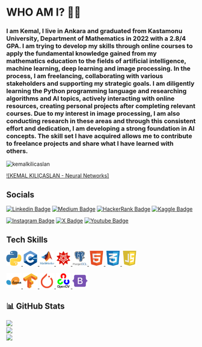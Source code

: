 <h1>WHO AM I? 💁‍♂️</h1>

<h3>I am Kemal, I live in Ankara and graduated from Kastamonu University, Department of Mathematics in 2022 with a 2.8/4 GPA. I am trying to develop my skills through online courses to apply the fundamental knowledge gained from my mathematics education to the fields of artificial intelligence, machine learning, deep learning and image processing. In the process, I am freelancing, collaborating with various stakeholders and supporting my strategic goals. I am diligently learning the Python programming language and researching algorithms and AI topics, actively interacting with online resources, creating personal projects after completing relevant courses. Due to my interest in image processing, I am also conducting research in these areas and through this consistent effort and dedication, I am developing a strong foundation in AI concepts. The skill set I have acquired allows me to contribute to freelance projects and share what I have learned with others.</h3>

<p align="left"> <img src="https://komarev.com/ghpvc/?username=kemalkilicaslan&label=Profile%20views&color=bd803a&style=flat-square" alt="kemalkilicaslan" height="20"/> </p>

[![KEMAL KILIÇASLAN - Neural Networks]](https://github.com/kemalkilicaslan/kemalkilicaslan/blob/main/Kemal-Kilicaslan-Neural-Networks.mp4 "KEMAL KILIÇASLAN - Neural Networks")

<h2>Socials</h2>

[![Linkedin Badge](https://img.shields.io/badge/-kemalkilicaslan-blue?style=flat&logo=Linkedin&logoColor=white&link=https://www.linkedin.com/in/kemalkilicaslan/)](https://www.linkedin.com/in/kemalkilicaslan/)
[![Medium Badge](https://img.shields.io/badge/-@kemalkilicaslan-000000?style=flat&labelColor=000000&logo=Medium&link=https://medium.com/@kemalkilicaslan)](https://medium.com/@kemalkilicaslan)
[![HackerRank Badge](https://img.shields.io/badge/-kemalkilicaslan-0d141e?style=flat&logo=hackerrank&logoColor=01ea64&link=https://www.hackerrank.com/in/kemalkilicaslan/)](https://www.hackerrank.com/kemalkilicaslan/)
[![Kaggle Badge](https://img.shields.io/badge/kemalkilicaslan-20beff?style=flat&labelColor=20beff&logo=kaggle&logoColor=white&link=https://kaggle.com/kemalkilicaslan)](https://kaggle.com/kemalkilicaslan)

[![Instagram Badge](https://img.shields.io/badge/-iam_kilicaslan-fffdfe?style=flat&logo=Instagram&logoColor=&link=https://www.instagram.com/iam_kilicaslan/)](https://www.instagram.com/iam_kilicaslan)
[![X Badge](https://img.shields.io/badge/@iam_kilicaslan-101010?style=flat&labelColor=101010&logo=x&logoColor=white&link=https://x.com/iam_kilicaslan)](https://x.com/iam_kilicaslan)
[![Youtube Badge](https://img.shields.io/badge/-kemal_kilicaslan-111111?style=flat&logo=youtube&logoColor=e52017&link=https://www.youtube.com/in/kemal_kilicaslan/)](https://www.youtube.com/@kemal_kilicaslan)

<h2>Tech Skills</h2>
<a href="https://www.python.org" target="_blank" rel="noreferrer"> <img src="https://github.com/kemalkilicaslan/kemalkilicaslan.github.io/blob/main/assets/icons/Python-icon.webp" alt="Python" height="40"/> </a>
<a href="https://www.w3schools.com/cpp/" target="_blank" rel="noreferrer"> <img src="https://github.com/kemalkilicaslan/kemalkilicaslan.github.io/blob/main/assets/icons/C++-icon.webp" alt="C++" height="40"/> </a>
<a href="https://www.mathworks.com/" target="_blank" rel="noreferrer"> <img src="https://github.com/kemalkilicaslan/kemalkilicaslan.github.io/blob/main/assets/icons/MATLAB-icon.webp" alt="MATLAB" height="40"/> </a>
<a href="https://www.wolfram.com/mathematica/" target="_blank" rel="noreferrer"> <img src="https://github.com/kemalkilicaslan/kemalkilicaslan.github.io/blob/main/assets/icons/Wolfram-Mathematica-icon.webp" alt="Wolfram Mathematica" height="40"/> </a>
<a href="https://www.postgresql.org/" target="_blank" rel="noreferrer"> <img src="https://github.com/kemalkilicaslan/kemalkilicaslan.github.io/blob/main/assets/icons/PostgreSQL-icon.webp" alt="PostgreSQL" height="40"/> </a>
<a href="https://www.w3schools.com/html/" target="_blank" rel="noreferrer"> <img src="https://github.com/kemalkilicaslan/kemalkilicaslan.github.io/blob/main/assets/icons/HTML5-icon.webp" alt="HTML" height="40"/> </a>
<a href="https://www.w3schools.com/css/" target="_blank" rel="noreferrer"> <img src="https://github.com/kemalkilicaslan/kemalkilicaslan.github.io/blob/main/assets/icons/CSS-icon.webp" alt="CSS" height="40"/> </a>
<a href="https://www.javascript.com/" target="_blank" rel="noreferrer"> <img src="https://github.com/kemalkilicaslan/kemalkilicaslan.github.io/blob/main/assets/icons/JavaScript-icon.webp" alt="JavaScript" height="40"/> </a>
<br/>

<br/>
<a href="https://scikit-learn.org/stable/" target="_blank" rel="noreferrer"> <img src="https://github.com/kemalkilicaslan/kemalkilicaslan.github.io/blob/main/assets/icons/scikit-learn-icon.webp" alt="scikit-learn" height="40"/> </a>
<a href="https://www.tensorflow.org/" target="_blank" rel="noreferrer"> <img src="https://github.com/kemalkilicaslan/kemalkilicaslan.github.io/blob/main/assets/icons/TensorFlow-icon.webp" alt="TensorFlow" height="40"/> </a>
<a href="https://pytorch.org/" target="_blank" rel="noreferrer"> <img src="https://github.com/kemalkilicaslan/kemalkilicaslan.github.io/blob/main/assets/icons/PyTorch-icon.webp" alt="PyTorch" height="40"/> </a>
<a href="https://opencv.org/university/" target="_blank" rel="noreferrer"> <img src="https://github.com/kemalkilicaslan/kemalkilicaslan.github.io/blob/main/assets/icons/OpenCV-icon.webp" alt="OpenCV" height="40"/> </a>
<a href="https://getbootstrap.com/" target="_blank" rel="noreferrer"> <img src="https://github.com/kemalkilicaslan/kemalkilicaslan.github.io/blob/main/assets/icons/Bootstrap-icon.webp" alt="BootStrap" height="40"/> </a>

<h2>📊 GitHub Stats</h2>

![](https://github-readme-stats.vercel.app/api?username=kemalkilicaslan&theme=dark&hide_border=false&include_all_commits=false&count_private=false)<br/>
![](https://github-readme-streak-stats.herokuapp.com/?user=kemalkilicaslan&theme=dark&hide_border=false)<br/>
![](https://github-readme-stats.vercel.app/api/top-langs/?username=kemalkilicaslan&theme=dark&hide_border=false&include_all_commits=false&count_private=false&layout=compact)
